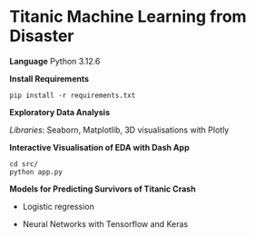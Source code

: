 # Titanic Machine Learning from Disaster


**Language**
Python 3.12.6

**Install Requirements**

    pip install -r requirements.txt

**Exploratory Data Analysis**

*Libraries*: Seaborn, Matplotlib, 3D visualisations with Plotly

**Interactive Visualisation of EDA with Dash App** 
    
    cd src/
    python app.py

**Models for Predicting Survivors of Titanic Crash**

- Logistic regression

- Neural Networks with Tensorflow and Keras
